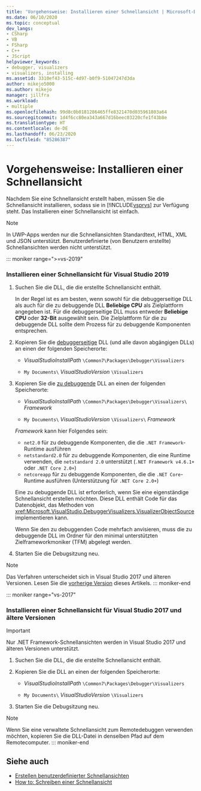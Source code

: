 ```yaml
---
title: 'Vorgehensweise: Installieren einer Schnellansicht | Microsoft-Dokumentation'
ms.date: 06/10/2020
ms.topic: conceptual
dev_langs:
- CSharp
- VB
- FSharp
- C++
- JScript
helpviewer_keywords:
- debugger, visualizers
- visualizers, installing
ms.assetid: 3310ef43-515c-4d97-b0f9-51047247d3da
author: mikejo5000
ms.author: mikejo
manager: jillfra
ms.workload:
- multiple
ms.openlocfilehash: 99d8c0b0181286465ffe8321470d035961803a64
ms.sourcegitcommit: 1d4f6cc80ea343a667d16beec03220cfe1f43b8e
ms.translationtype: HT
ms.contentlocale: de-DE
ms.lasthandoff: 06/23/2020
ms.locfileid: "85286387"
---
```

# <a name="how-to-install-a-visualizer"></a>Vorgehensweise: Installieren einer Schnellansicht
Nachdem Sie eine Schnellansicht erstellt haben, müssen Sie die Schnellansicht installieren, sodass sie in [!INCLUDE[vsprvs](../code-quality/includes/vsprvs_md.md)] zur Verfügung steht. Das Installieren einer Schnellansicht ist einfach.

> [!NOTE]
> In UWP-Apps werden nur die Schnellansichten Standardtext, HTML, XML und JSON unterstützt. Benutzerdefinierte (von Benutzern erstellte) Schnellansichten werden nicht unterstützt.

::: moniker range=">=vs-2019"
### <a name="to-install-a-visualizer-for-visual-studio-2019"></a>Installieren einer Schnellansicht für Visual Studio 2019
  
1. Suchen Sie die DLL, die die erstellte Schnellansicht enthält.

   In der Regel ist es am besten, wenn sowohl für die debuggerseitige DLL als auch für die zu debuggende DLL **Beliebige CPU** als Zielplattform angegeben ist. Für die debuggerseitige DLL muss entweder **Beliebige CPU** oder **32-Bit** ausgewählt sein. Die Zielplattform für die zu debuggende DLL sollte dem Prozess für zu debuggende Komponenten entsprechen.

2. Kopieren Sie die [debuggerseitige](create-custom-visualizers-of-data.md#to-create-the-debugger-side) DLL (und alle davon abgängigen DLLs) an einen der folgenden Speicherorte:

    - *VisualStudioInstallPath* `\Common7\Packages\Debugger\Visualizers`

    - `My Documents\` *VisualStudioVersion* `\Visualizers`
    
3. Kopieren Sie die [zu debuggende](create-custom-visualizers-of-data.md#to-create-the-visualizer-object-source-for-the-debuggee-side) DLL an einen der folgenden Speicherorte:

    - *VisualStudioInstallPath* `\Common7\Packages\Debugger\Visualizers\` *Framework*

    - `My Documents\` *VisualStudioVersion* `\Visualizers\` *Framework*

    *Framework* kann hier Folgendes sein:
    - `net2.0` für zu debuggende Komponenten, die die `.NET Framework`-Runtime ausführen
    - `netstandard2.0` für zu debuggende Komponenten, die eine Runtime verwenden, die `netstandard 2.0` unterstützt (`.NET Framework v4.6.1+` oder `.NET Core 2.0+`)
    - `netcoreapp` für zu debuggende Komponenten, die die `.NET Core`-Runtime ausführen (Unterstützung für `.NET Core 2.0+`)

   Eine zu debuggende DLL ist erforderlich, wenn Sie eine eigenständige Schnellansicht erstellen möchten. Diese DLL enthält Code für das Datenobjekt, das Methoden von <xref:Microsoft.VisualStudio.DebuggerVisualizers.VisualizerObjectSource> implementieren kann.

   Wenn Sie den zu debuggenden Code mehrfach anvisieren, muss die zu debuggende DLL im Ordner für den minimal unterstützten Zielframeworkmoniker (TFM) abgelegt werden.

4. Starten Sie die Debugsitzung neu.

> [!NOTE]
> Das Verfahren unterscheidet sich in Visual Studio 2017 und älteren Versionen. Lesen Sie die [vorherige Version](how-to-install-a-visualizer.md?view=vs-2017) dieses Artikels.
::: moniker-end

::: moniker range="vs-2017"
### <a name="to-install-a-visualizer-for-visual-studio-2017-and-older"></a>Installieren einer Schnellansicht für Visual Studio 2017 und ältere Versionen

> [!IMPORTANT]
> Nur .NET Framework-Schnellansichten werden in Visual Studio 2017 und älteren Versionen unterstützt.

1. Suchen Sie die DLL, die die erstellte Schnellansicht enthält.

2. Kopieren Sie die DLL an einen der folgenden Speicherorte:

    - *VisualStudioInstallPath* `\Common7\Packages\Debugger\Visualizers`

    - `My Documents\` *VisualStudioVersion* `\Visualizers`

3. Starten Sie die Debugsitzung neu.

> [!NOTE]
> Wenn Sie eine verwaltete Schnellansicht zum Remotedebuggen verwenden möchten, kopieren Sie die DLL-Datei in denselben Pfad auf dem Remotecomputer.
::: moniker-end

## <a name="see-also"></a>Siehe auch
- [Erstellen benutzerdefinierter Schnellansichten](../debugger/create-custom-visualizers-of-data.md)
- [How to: Schreiben einer Schnellansicht](create-custom-visualizers-of-data.md)
